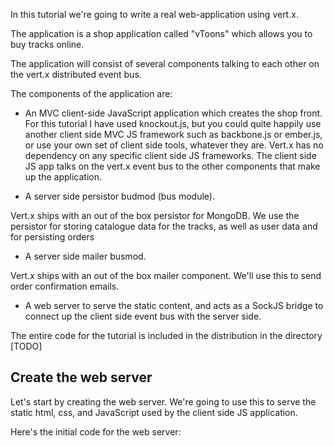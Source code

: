 In this tutorial we're going to write a real web-application using vert.x.

The application is a shop application called "vToons" which allows you to buy tracks online.

The application will consist of several components talking to each other on the vert.x distributed event bus.

The components of the application are:

* An MVC client-side JavaScript application which creates the shop front.
For this tutorial I have used knockout.js, but you could quite happily use another client side MVC JS framework such as backbone.js or ember.js, or use your own set of client side tools, whatever they are. Vert.x has no dependency on any specific client side JS frameworks.
The client side JS app talks on the vert.x event bus to the other components that make up the application.

* A server side persistor budmod (bus module).

Vert.x ships with an out of the box persistor for MongoDB. We use the persistor for storing catalogue data for the tracks, as well as user data and for persisting orders

* A server side mailer busmod.

Vert.x ships with an out of the box mailer component. We'll use this to send order confirmation emails.

* A web server to serve the static content, and acts as a SockJS bridge to connect up the client side event bus with the server side.

The entire code for the tutorial is included in the distribution in the directory [TODO]

## Create the web server

Let's start by creating the web server. We're going to use this to serve the static html, css, and JavaScript used by the client side JS application.

Here's the initial code for the web server:




